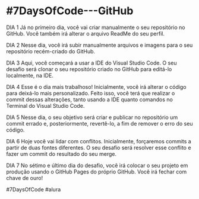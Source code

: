 # #7DaysOfCode---GitHub

DIA 1
Já no primeiro dia, você vai criar manualmente o seu repositório no GitHub. Você também irá alterar o arquivo ReadMe do seu perfil.

DIA 2
Nesse dia, você irá subir manualmente arquivos e imagens para o seu repositório recém-criado do GitHub.

DIA 3
Aqui, você começará a usar a IDE do Visual Studio Code. O seu desafio será clonar o seu repositório criado no GitHub para editá-lo localmente, na IDE.

DIA 4
Esse é o dia mais trabalhoso! Inicialmente, você irá alterar o código para deixá-lo mais personalizado. Feito isso, você terá que realizar o commit dessas alterações, tanto usando a IDE quanto comandos no Terminal do Visual Studio Code.

DIA 5
Nesse dia, o seu objetivo será criar e publicar no repositório um commit errado e, posteriormente, revertê-lo, a fim de remover o erro do seu código.

DIA 6
Hoje você vai lidar com conflitos. Inicialmente, forçaremos commits a partir de duas fontes diferentes. O seu desafio será resolver esse conflito e fazer um commit do resultado do seu merge.

DIA 7
No sétimo e último dia do desafio, você irá colocar o seu projeto em produção usando o GitHub Pages do próprio GitHub. Você irá fechar com chave de ouro!

#7DaysOfCode
#alura
